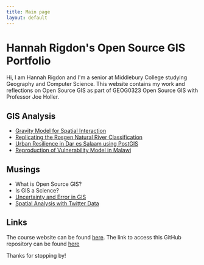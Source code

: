 ```yaml
---
title: Main page
layout: default
---
```


# Hannah Rigdon's Open Source GIS Portfolio

Hi, I am Hannah Rigdon and I'm a senior at Middlebury College studying Geography and Computer Science. This website contains my work and reflections on Open Source GIS as part of GEOG0323 Open Source GIS with Professor Joe Holler.

## GIS Analysis

- [Gravity Model for Spatial Interaction](gravity/gravity.md)
- [Replicating the Rosgen Natural River Classification](rosgen/report.md)
- [Urban Resilience in Dar es Salaam using PostGIS](dsm_resilience/dsm_resilience_report.md)
- [Reproduction of Vulnerability Model in Malawi](RP-Malcomb/docs/report/RP-Malcomb-Report.md)


## Musings
- What is Open Source GIS?
- Is GIS a Science?
- [Uncertainty and Error in GIS](musings/uncertainty.md)
- [Spatial Analysis with Twitter Data](musings/replication_reproducibility.md)

## Links
The course website can be found [here](https://gis4dev.github.io).
The link to access this GitHub repository can be found [here](hrigdon98.github.io)

Thanks for stopping by!
